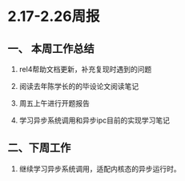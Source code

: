 # 2.17-2.26周报

## 一、 本周工作总结

1. rel4帮助文档更新，补充复现时遇到的问题

2. 阅读去年陈学长的的毕设论文阅读笔记
3. 周五上午进行开题报告
4. 学习异步系统调用和异步ipc目前的实现学习笔记

## 二、下周工作

1. 继续学习异步系统调用，适配内核态的异步运行时。